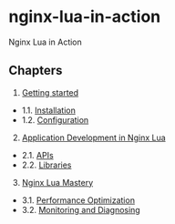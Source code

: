 # nginx-lua-in-action

Nginx Lua in Action

## Chapters

1. [Getting started](slides/01.0.md)
 - 1.1. [Installation](slides/01.1.md)
 - 1.2. [Configuration](slides/01.2.md)    
2. [Application Development in Nginx Lua](slides/02.0.md)
 - 2.1. [APIs](slides/02.1.md)
 - 2.2. [Libraries](slides/02.2.md)    
3. [Nginx Lua Mastery](slides/03.0.md)
 - 3.1. [Performance Optimization](slides/03.1.md)
 - 3.2. [Monitoring and Diagnosing](slides/03.2.md)

